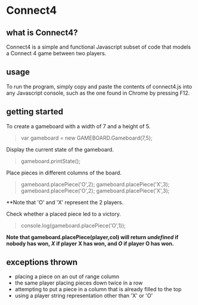 Connect4
==========

## what is Connect4?

Connect4 is a simple and functional Javascript subset of code that models a Connect 4 game between two players.

## usage

To run the program, simply copy and paste the contents of connect4.js into any Javascript console, such as the one found in Chrome by pressing F12.

## getting started

To create a gameboard with a width of 7 and a height of 5.

> var gameboard = new GAMEBOARD.Gameboard(7,5);

Display the current state of the gameboard.

> gameboard.printState();

Place pieces in different columns of the board.

> gameboard.placePiece('O',2);
> gameboard.placePiece('X',3);
> gameboard.placePiece('O',2);
> gameboard.placePiece('X',3);

**Note that 'O' and 'X' represent the 2 players.

Check whether a placed piece led to a victory.

> console.log(gameboard.placePiece('O',1));

**Note that gameboard.placePiece(player,col) will return _undefined_ if nobody has won, _X_ if player X has won, and _O_ if player O has won.**

## exceptions thrown

- placing a piece on an out of range column
- the same player placing pieces down twice in a row
- attempting to put a piece in a column that is already filled to the top
- using a player string representation other than 'X' or 'O'






